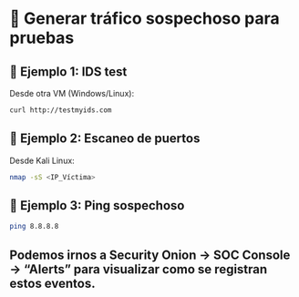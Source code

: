 # 🚨 Generar tráfico sospechoso para pruebas

## 🔹 Ejemplo 1: IDS test
Desde otra VM (Windows/Linux):
```bash
curl http://testmyids.com
```

## 🔹 Ejemplo 2: Escaneo de puertos
Desde Kali Linux:
```bash
nmap -sS <IP_Víctima>
```

## 🔹 Ejemplo 3: Ping sospechoso
```bash
ping 8.8.8.8
```

## Podemos irnos a Security Onion → SOC Console → “Alerts” para visualizar como se registran estos eventos.
